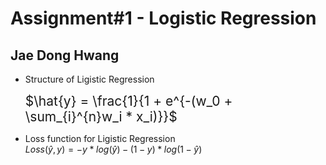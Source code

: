 # Assignment#1 - Logistic Regression

## Jae Dong Hwang

* Structure of Ligistic Regression

  <span style="font-size:1.5em">$\hat{y} = \frac{1}{1 + e^{-(w_0 + \sum_{i}^{n}w_i * x_i)}}$</span>

* Loss function for Ligistic Regression  
  <span style="font-size:1em">$Loss(\hat{y}, y) = -y*log(\hat{y})-(1-y) * log(1 - \hat{y})$</span>
  